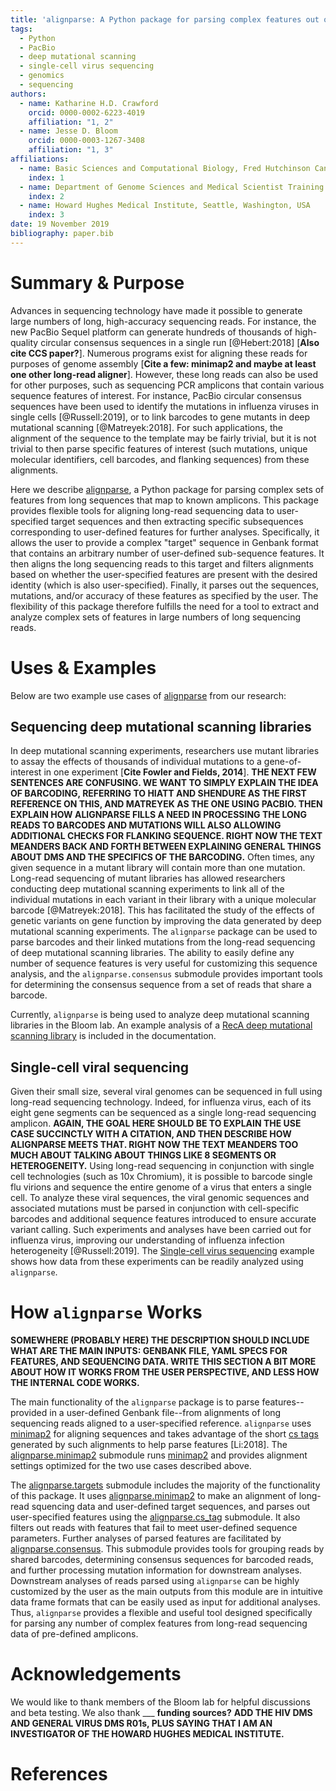 ```yaml
---
title: 'alignparse: A Python package for parsing complex features out of sequence alignments'
tags:
  - Python
  - PacBio
  - deep mutational scanning
  - single-cell virus sequencing
  - genomics
  - sequencing
authors:
  - name: Katharine H.D. Crawford
    orcid: 0000-0002-6223-4019
    affiliation: "1, 2"
  - name: Jesse D. Bloom
    orcid: 0000-0003-1267-3408
    affiliation: "1, 3"
affiliations:
  - name: Basic Sciences and Computational Biology, Fred Hutchinson Cancer Research Center, Seattle, Washington, USA
    index: 1 
  - name: Department of Genome Sciences and Medical Scientist Training Program, University of Washington, Seattle, Washington, USA
    index: 2
  - name: Howard Hughes Medical Institute, Seattle, Washington, USA
    index: 3
date: 19 November 2019
bibliography: paper.bib
---
```


# Summary & Purpose

Advances in sequencing technology have made it possible to generate large numbers of long, high-accuracy sequencing reads.
For instance, the new PacBio Sequel platform can generate hundreds of thousands of high-quality circular consensus sequences in a single run [@Hebert:2018] [**Also cite CCS paper?**].
Numerous programs exist for aligning these reads for purposes of genome assembly [**Cite a few: minimap2 and maybe at least one other long-read aligner**].
However, these long reads can also be used for other purposes, such as sequencing PCR amplicons that contain various sequence features of interest.
For instance, PacBio circular consensus sequences have been used to identify the mutations in influenza viruses in single cells [@Russell:2019], or to link barcodes to gene mutants in deep mutational scanning [@Matreyek:2018].
For such applications, the alignment of the sequence to the template may be fairly trivial, but it is not trivial to then parse specific features of interest (such mutations, unique molecular identifiers, cell barcodes, and flanking sequences) from these alignments.

Here we describe [alignparse](https://jbloomlab.github.io/alignparse/), a Python package for parsing complex sets of features from long sequences that map to known amplicons.
This package provides flexible tools for aligning long-read sequencing data to user-specified target sequences and then extracting specific subsequences corresponding to user-defined features for further analyses. 
Specifically, it allows the user to provide a complex "target" sequence in Genbank format that contains an arbitrary number of user-defined sub-sequence features. 
It then aligns the long sequencing reads to this target and filters alignments based on whether the user-specified features are present with the desired identity (which is also user-specified). 
Finally, it parses out the sequences, mutations, and/or accuracy of these features as specified by the user.
The flexibility of this package therefore fulfills the need for a tool to extract and analyze complex sets of features in large numbers of long sequencing reads.

# Uses & Examples 

Below are two example use cases of [alignparse](https://jbloomlab.github.io/alignparse/) from our research:

## Sequencing deep mutational scanning libraries

In deep mutational scanning experiments, researchers use mutant libraries to assay the effects of thousands of individual mutations to a gene-of-interest in one experiment [**Cite Fowler and Fields, 2014**]. 
**THE NEXT FEW SENTENCES ARE CONFUSING. WE WANT TO SIMPLY EXPLAIN THE IDEA OF BARCODING, REFERRING TO HIATT AND SHENDURE AS THE FIRST REFERENCE ON THIS, AND MATREYEK AS THE ONE USING PACBIO. THEN EXPLAIN HOW ALIGNPARSE FILLS A NEED IN PROCESSING THE LONG READS TO BARCODES AND MUTATIONS WILL ALSO ALLOWING ADDITIONAL CHECKS FOR FLANKING SEQUENCE. RIGHT NOW THE TEXT MEANDERS BACK AND FORTH BETWEEN EXPLAINING GENERAL THINGS ABOUT DMS AND THE SPECIFICS OF THE BARCODING.** 
Often times, any given sequence in a mutant library will contain more than one mutation.
Long-read sequencing of mutant libraries has allowed researchers conducting deep mutational scanning experiments to link all of the individual mutations in each variant in their library with a unique molecular barcode [@Matreyek:2018]. 
This has facilitated the study of the effects of genetic variants on gene function by improving the data generated by deep mutational scanning experiments. 
The ``alignparse`` package can be used to parse barcodes and their linked mutations from the long-read sequencing of deep mutational scanning libraries. 
The ability to easily define any number of sequence features is very useful for customizing this sequence analysis, and the ``alignparse.consensus`` submodule provides important tools for determining the consensus sequence from a set of reads that share a barcode.

Currently, ``alignparse`` is being used to analyze deep mutational scanning libraries in the Bloom lab. An example analysis of a [RecA deep mutational scanning library](https://jbloomlab.github.io/alignparse/recA_DMS.html) is included in the documentation.

## Single-cell viral sequencing

Given their small size, several viral genomes can be sequenced in full using long-read sequencing technology.
Indeed, for influenza virus, each of its eight gene segments can be sequenced as a single long-read sequencing amplicon.
**AGAIN, THE GOAL HERE SHOULD BE TO EXPLAIN THE USE CASE SUCCINCTLY WITH A CITATION, AND THEN DESCRIBE HOW ALIGNPARSE MEETS THAT. RIGHT NOW THE TEXT MEANDERS TOO MUCH ABOUT TALKING ABOUT THINGS LIKE 8 SEGMENTS OR HETEROGENEITY.** 
Using long-read sequencing in conjunction with single cell technologies (such as 10x Chromium), it is possible to barcode single flu virions and sequence the entire genome of a virus that enters a single cell. To analyze these viral sequences, the viral genomic sequences and associated mutations must be parsed in conjunction with cell-specific barcodes and additional sequence features introduced to ensure accurate variant calling.
Such experiments and analyses have been carried out for influenza virus, improving our understanding of influenza infection heterogeneity [@Russell:2019].
The [Single-cell virus sequencing](https://jbloomlab.github.io/alignparse/flu_virus_seq_example.html) example shows how data from these experiments can be readily analyzed using ``alignparse``. 



# How ``alignparse`` Works

**SOMEWHERE (PROBABLY HERE) THE DESCRIPTION SHOULD INCLUDE WHAT ARE THE MAIN INPUTS: GENBANK FILE, YAML SPECS FOR FEATURES, AND SEQUENCING DATA. WRITE THIS SECTION A BIT MORE ABOUT HOW IT WORKS FROM THE USER PERSPECTIVE, AND LESS HOW THE INTERNAL CODE WORKS.**

The main functionality of the ``alignparse`` package is to parse features--provided in a user-defined Genbank file--from alignments of long sequencing reads aligned to a user-specified reference. ``alignparse`` uses [minimap2](https://github.com/lh3/minimap2) for aligning sequences and takes advantage of the short [cs tags](https://lh3.github.io/minimap2/minimap2.html#10) generated by such alignments to help parse features [Li:2018]. The [alignparse.minimap2](https://jbloomlab.github.io/alignparse/alignparse.minimap2.html) submodule runs [minimap2](https://github.com/lh3/minimap2) and provides alignment settings optimized for the two use cases described above.

The [alignparse.targets](https://jbloomlab.github.io/alignparse/alignparse.targets.html) submodule includes the majority of the functionality of this package. 
It uses [alignparse.minimap2](https://jbloomlab.github.io/alignparse/alignparse.minimap2.html) to make an alignment of long-read squencing data and user-defined target sequences, and parses out user-specified features using the [alignparse.cs_tag](https://jbloomlab.github.io/alignparse/alignparse.cs_tag.html) submodule. It also filters out reads with features that fail to meet user-defined sequence parameters.
Further analyses of parsed features are facilitated by [alignparse.consensus](https://jbloomlab.github.io/alignparse/alignparse.consensus.html).
This submodule provides tools for grouping reads by shared barcodes, determining consensus sequences for barcoded reads, and further processing mutation information for downstream analyses.
Downstream analyses of reads parsed using ``alignparse`` can be highly customized by the user as the main outputs from this module are in intuitive data frame formats that can be easily used as input for additional analyses. 
Thus, ``alignparse`` provides a flexible and useful tool designed specifically for parsing any number of complex features from long-read sequencing data of pre-defined amplicons.

# Acknowledgements

We would like to thank members of the Bloom lab for helpful discussions and beta testing. We also thank ___ **funding sources?** **ADD THE HIV DMS AND GENERAL VIRUS DMS R01s, PLUS SAYING THAT I AM AN INVESTIGATOR OF THE HOWARD HUGHES MEDICAL INSTITUTE.**

# References

